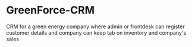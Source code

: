 # GreenForce-CRM
CRM for a green energy company where admin or frontdesk can register customer details and company can keep tab on inventory and company's sales 
